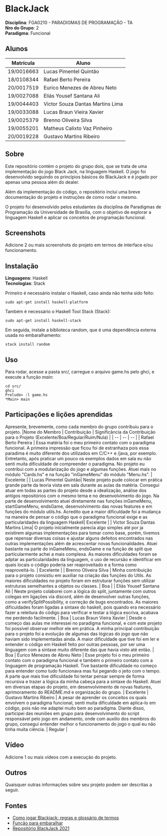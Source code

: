 # BlackJack

**Disciplina**: FGA0210 - PARADIGMAS DE PROGRAMAÇÃO - TA <br>
**Nro do Grupo**: 2<br>
**Paradigma**: Funcional<br>

## Alunos

| Matrícula  | Aluno                            |
| ---------- | -------------------------------- |
| 19/0016663 | Lucas Pimentel Quintão           |
| 18/0108344 | Rafael Berto Pereira             |
| 20/0017519 | Eurico Menezes de Abreu Neto     |
| 19/0027088 | Eliás Yousef Santana Ali         |
| 19/0044403 | Victor Souza Dantas Martins Lima |
| 19/0033088 | Lucas Braun Vieira Xavier        |
| 19/0025379 | Brenno Oliveira Silva            |
| 19/0055201 | Matheus Calixto Vaz Pinheiro     |
| 20/0019228 | Gustavo Martins Ribeiro          |

## Sobre

Este repositório contém o projeto do grupo dois, que se trata de uma implementação do jogo Black Jack, na linguagem Haskell. O jogo foi desenvolvido seguindo os princípios básicos do BlackJack e é jogado por apenas uma pessoa além do dealer.

Além da implementação do código, o repositório inclui uma breve documentação do projeto e instruções de como rodar o mesmo.

O projeto foi desenvolvido pelos estudantes da disciplina de Paradigmas de Programação da Universidade de Brasília, com o objetivo de explorar a linguagem Haskell e aplicar os conceitos de programação funcional.

## Screenshots

Adicione 2 ou mais screenshots do projeto em termos de interface e/ou funcionamento.

## Instalação

**Linguagens**: Haskell<br>
**Tecnologias**: Stack<br>

Primeiro é necessário instalar o Haskell, caso ainda não tenha sido feito:

```
sudo apt-get install haskell-platform
```

Também é necessário o Haskell Tool Stack (Stack):

```
sudo apt-get install haskell-stack
```

Em seguida, instale a biblioteca random, que é uma dependência externa usada no embaralhamento:

```
stack install random
```

## Uso

Para rodar, acesse a pasta src/, carregue o arquivo game.hs pelo ghci, e execute a função _main_:

```
cd src/
ghci
Prelude> :l game.hs
*Main> main
```

## Participações e lições aprendidas

Apresente, brevemente, como cada membro do grupo contribuiu para o projeto.
|Nome do Membro | Contribuição | Significância da Contribuição para o Projeto (Excelente/Boa/Regular/Ruim/Nula) |
| -- | -- | -- |
| Rafael Berto Pereira | Essa matéria foi o meu primeiro contato com o paradigma funcional. A primeira impressão que ficou foi de estranhaza pois essa paradima é muito diferente dos utilizados em C/C++ e /java, por exemplo. Entretanto, após praticar um pouco os exemplos dados em sala eu não senti muita dificuldade de compreender o paradigma. No projeto eu contribui com a modularização do jogo e algumas funções. Atuei mais no módulo "Cards.hs" e na função "inGameMenu" do módulo "Menu.hs". | Excelente |
| Lucas Pimentel Quintão| Neste projeto pude colocar em prática grande parte da teoria vista em sala durante as aulas da matéria. Consegui atuar em todas as partes do projeto desde a idealização, análise dos antigos repositórios com o mesmo tema e no desenvolvimento do jogo. Na parte de desenvolvimento atuei diretamente nas funções inGameMenu, startGameMenu, endsGame, desenvolvimento das novas features e em funções do módulo utils.hs. Acredito que a maior dificuldade foi a mudança na maneira de pensar o código que o paradigma funcional exige e as particularidades da linguagem Haskell| Excelente |
| Victor Souza Dantas Martins Lima| O projeto inicialmente parecia algo simples até por ja existirem algumas implementações para tomar como base, porém, tivemos que repensar diversas coisas e ajustar alguns defeitos encontrados nas outras implementações além de acrescentar novas funcionalidades. Atuei bastante na parte do inGameMenu, endsGame e na função de split que particularmente achei a mais complexa. As maiores dificuldades foram se adptar as particularidades da linguagem, o uso de recursão e identificar em quais locais o código poderia ser reaproveitado e a forma como reaproveitá-lo. | Excelente |
| Brenno Oliveira Silva | Minha contribuição para o projeto consistiu em auxiliar na criação das funções do Utils. As maiores dificuldades no projeto foram em estruturar funções sem utilizar estruturas semelhantes a objetos ou classes. | Boa |
| Eliás Yousef Santana Ali | Neste projeto colaborei com a lógica do split, juntamente com outros colegas em ligações via discord, além de desenvolver outras funções, como a verifySplitPossibility, e correção de bugs encontrados. As maiores dificuldades foram ligadas a sintaxe do haskell, pois quando era necessário fazer a releitura do código para verificar e testar a lógica escriva, acabava me perdendo facilmente. | Boa
| Lucas Braun Vieira Xavier | Desde o começo das aulas me interessei no paradigma funcional, e com este projeto foi possível observar melhor ele em prática. A minha principal contribuição para o projeto foi a evolução de algumas das lógicas do jogo que não haviam sido implementadas ainda. A maior dificuldade que tive foi em ler e entender o código em Haskell feito por outras pessoas, por ser uma linguagem com a sintaxe muito diferente das que havia visto até então. | Boa
| Eurico Menezes de Abreu Neto | Esse projeto foi o meu primeiro contato com o paradigma funcional e também o primeiro contato com a linguagem de programação Haskell. Tive bastante dificuldade no começo para entender como tudo funcionava mas fui pegando o jeito com o tempo. A parte que mais tive dificuldade foi tentar pensar sempre de forma recursiva e trazer a lógica da minha cabeça para a sintaxe do Haskell. Atuei em diversas etapas do projeto, em desenvolvimento de novas features, aprimoramento do README.md e organização do grupo. | Excelente
| Gustavo Martins Ribeiro | A pesar de aprender os conceitos os quais envolvem o paradigma funcional, senti muita dificuldade em aplica-lo em código, pois não me adaptei muito bem ao paradigma. Diante disso, participei das reuniões em grupo para desenvolvimento do script responsável pelo jogo em andamento, onde com auxilio dos membros do grupo, consegui entender melhor o funcionamento do jogo o qual eu não tinha muita ciência. | Regular |

## Vídeo

Adicione 1 ou mais vídeos com a execução do projeto.

## Outros

Quaisquer outras informações sobre seu projeto podem ser descritas a seguir.

## Fontes

- [Como jogar Blackjack: regras e glossário de termos](https://blog.bodog.com/guia-basica-blackjack/)
- [Função para embaralhar](https://wiki.haskell.org/Random_shuffle)
- [Repositório BlackJack 2021](https://github.com/UnBParadigmas2021-2/2021.2_G5_Funcional_Blackjack)
